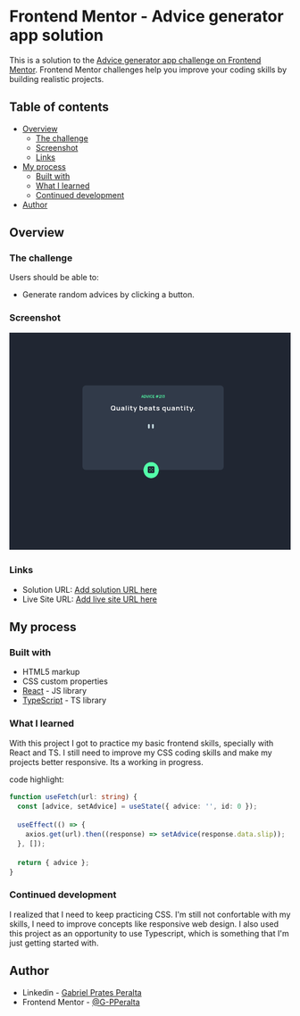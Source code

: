 # Frontend Mentor - Advice generator app solution

This is a solution to the [Advice generator app challenge on Frontend Mentor](https://www.frontendmentor.io/challenges/advice-generator-app-QdUG-13db). Frontend Mentor challenges help you improve your coding skills by building realistic projects.

## Table of contents

- [Overview](#overview)
  - [The challenge](#the-challenge)
  - [Screenshot](#screenshot)
  - [Links](#links)
- [My process](#my-process)
  - [Built with](#built-with)
  - [What I learned](#what-i-learned)
  - [Continued development](#continued-development)
- [Author](#author)


## Overview

### The challenge

Users should be able to:

- Generate random advices by clicking a button.

### Screenshot

![](./images/screenshot-advice-generator.png)

### Links

- Solution URL: [Add solution URL here](https://your-solution-url.com)
- Live Site URL: [Add live site URL here](https://your-live-site-url.com)

## My process

### Built with

- HTML5 markup
- CSS custom properties
- [React](https://reactjs.org/) - JS library
- [TypeScript](https://www.typescriptlang.org/) - TS library

### What I learned

With this project I got to practice my basic frontend skills, specially with React and TS. I still need to improve my CSS coding skills and make my projects better responsive. Its a working in progress.

code highlight:

```ts
function useFetch(url: string) {
  const [advice, setAdvice] = useState({ advice: '', id: 0 });

  useEffect(() => {
    axios.get(url).then((response) => setAdvice(response.data.slip));
  }, []);

  return { advice };
}
```

### Continued development

I realized that I need to keep practicing CSS. I'm still not confortable with my skills, I need to improve concepts like responsive web design. I also used this project as an opportunity to use Typescript, which is something that I'm just getting started with.


## Author

- Linkedin - [Gabriel Prates Peralta](https://www.linkedin.com/in/gabriel-pperalta/)
- Frontend Mentor - [@G-PPeralta](https://www.frontendmentor.io/profile/G-PPeralta)
